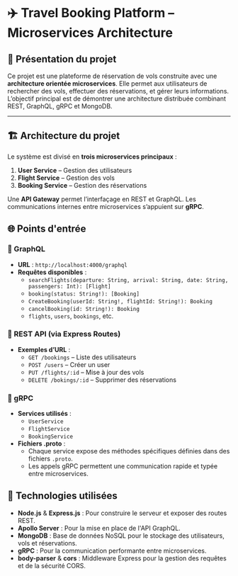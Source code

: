 # ✈️ Travel Booking Platform – Microservices Architecture

## 📌 Présentation du projet

Ce projet est une plateforme de réservation de vols construite avec une **architecture orientée microservices**. Elle permet aux utilisateurs de rechercher des vols, effectuer des réservations, et gérer leurs informations. L’objectif principal est de démontrer une architecture distribuée combinant REST, GraphQL, gRPC et MongoDB.

---

## 🏗️ Architecture du projet

Le système est divisé en **trois microservices principaux** :

1. **User Service** – Gestion des utilisateurs
2. **Flight Service** – Gestion des vols
3. **Booking Service** – Gestion des réservations

Une **API Gateway** permet l’interfaçage en REST et GraphQL. Les communications internes entre microservices s’appuient sur **gRPC**.

## 🌐 Points d'entrée

### 🔹 GraphQL 
- **URL** : `http://localhost:4000/graphql`
- **Requêtes disponibles** :
  - `searchFlights(departure: String, arrival: String, date: String, passengers: Int): [Flight]`
  - `booking(status: String!): [Booking]`
  - `CreateBooking(userId: String!, flightId: String!): Booking`
  - `cancelBooking(id: String!): Booking`
  - `flights`, `users`, `bookings`, etc.

### 🔹 REST API (via Express Routes)
- **Exemples d’URL** :
  - `GET /bookings` – Liste des utilisateurs
  - `POST /users` – Créer un user
  - `PUT /flights/:id` – Mise à jour des vols
  - `DELETE /bokings/:id` – Supprimer des réservations

### 🔹 gRPC
- **Services utilisés** :
  - `UserService`
  - `FlightService`
  - `BookingService`
- **Fichiers .proto** :
  - Chaque service expose des méthodes spécifiques définies dans des fichiers `.proto`.
  - Les appels gRPC permettent une communication rapide et typée entre microservices.

## 🧩 Technologies utilisées

- **Node.js** & **Express.js** : Pour construire le serveur et exposer des routes REST.
- **Apollo Server** : Pour la mise en place de l'API GraphQL.
- **MongoDB** : Base de données NoSQL pour le stockage des utilisateurs, vols et réservations.
- **gRPC** : Pour la communication performante entre microservices.
- **body-parser** & **cors** : Middleware Express pour la gestion des requêtes et de la sécurité CORS.

